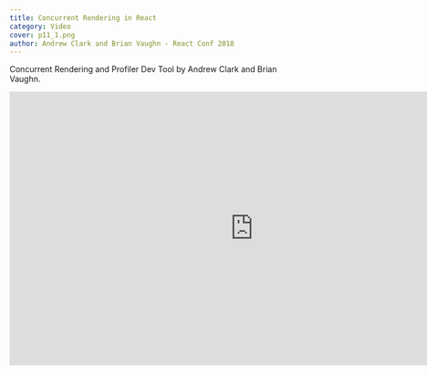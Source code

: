 ```yaml
---
title: Concurrent Rendering in React
category: Video
cover: p11_1.png
author: Andrew Clark and Brian Vaughn - React Conf 2018
---
```


Concurrent Rendering and Profiler Dev Tool by Andrew Clark and Brian Vaughn.

<iframe width="853" height="480" src="https://www.youtube.com/embed/ByBPyMBTzM0?list=PLPxbbTqCLbGE5AihOSExAa4wUM-P42EIJ" frameborder="0" allow="autoplay; encrypted-media" allowfullscreen></iframe>
